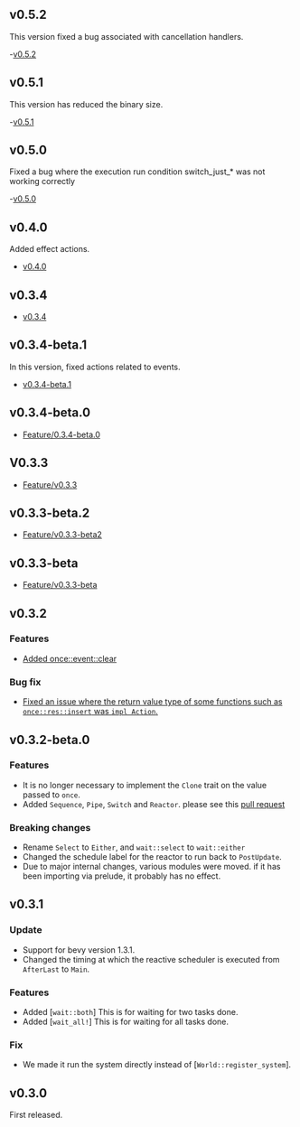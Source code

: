 ## v0.5.2

This version fixed a bug associated with cancellation handlers.

-[v0.5.2](https://github.com/not-elm/bevy_flurx/pull/50)

## v0.5.1

This version has reduced the binary size.

-[v0.5.1](https://github.com/not-elm/bevy_flurx/pull/47)

## v0.5.0

Fixed a bug where the execution run condition switch_just_* was not working correctly

-[v0.5.0](https://github.com/not-elm/bevy_flurx/pull/44)

## v0.4.0

Added effect actions. 

- [v0.4.0](https://github.com/not-elm/bevy_flurx/pull/42)

## v0.3.4

- [v0.3.4](https://github.com/not-elm/bevy_flurx/pull/38)

## v0.3.4-beta.1

In this version, fixed actions related to events.

- [v0.3.4-beta.1 ](https://github.com/not-elm/bevy_flurx/pull/29)

## v0.3.4-beta.0

- [Feature/0.3.4-beta.0](https://github.com/not-elm/bevy_flurx/pull/27)

## V0.3.3

- [Feature/v0.3.3](https://github.com/not-elm/bevy_flurx/pull/23)

## v0.3.3-beta.2

- [Feature/v0.3.3-beta2](https://github.com/not-elm/bevy_flurx/pull/18)

## v0.3.3-beta

- [Feature/v0.3.3-beta](https://github.com/not-elm/bevy_flurx/pull/15)

## v0.3.2

### Features

- [Added once::event::clear](https://github.com/not-elm/bevy_flurx/pull/11)

### Bug fix

- [Fixed an issue where the return value type of some functions such as `once::res::insert` was `impl Action`.](https://github.com/not-elm/bevy_flurx/pull/10)

## v0.3.2-beta.0

### Features

- It is no longer necessary to implement the `Clone` trait on the value passed to `once`.
- Added `Sequence`, `Pipe`, `Switch` and `Reactor`. please see this [pull request](https://github.com/not-elm/bevy_flurx/pull/9)

### Breaking changes

- Rename `Select` to `Either`, and `wait::select` to `wait::either`
- Changed the schedule label for the reactor to run back to `PostUpdate`.
- Due to major internal changes, various modules were moved. if it has been importing via prelude, it probably has no effect.

## v0.3.1

### Update

- Support for bevy version 1.3.1.
- Changed the timing at which the reactive scheduler is executed from `AfterLast` to `Main`.

### Features

- Added [`wait::both`] This is for waiting for two tasks done.
- Added [`wait_all!`] This is for waiting for all tasks done.

### Fix

- We made it run the system directly instead of [`World::register_system`].

## v0.3.0

First released.
